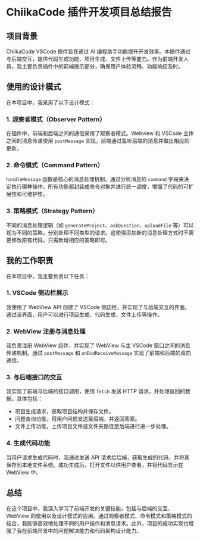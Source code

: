 # ChiikaCode 插件开发项目总结报告

## 项目背景
ChiikaCode VSCode 插件旨在通过 AI 编程助手功能提升开发效率。本插件通过与后端交互，提供代码生成功能、项目生成、文件上传等能力。作为前端开发人员，我主要负责插件中的前端展示部分，确保用户体验流畅、功能响应及时。

## 使用的设计模式
在本项目中，我采用了以下设计模式：

### 1. **观察者模式（Observer Pattern）**
在插件中，前端和后端之间的通信采用了观察者模式。Webview 和 VSCode 主体之间的消息传递使用 `postMessage` 实现，前端通过监听后端的消息并做出相应的更新。

### 2. **命令模式（Command Pattern）**
`handleMessage` 函数是核心的消息处理机制。通过分析消息的 `command` 字段来决定执行哪种操作，所有功能都封装成命令对象并进行统一调度，增强了代码的可扩展性和可维护性。

### 3. **策略模式（Strategy Pattern）**
不同的消息处理逻辑（如 `generateProject`、`askQuestion`、`uploadFile` 等）可以视为不同的策略，分别处理不同类型的请求。这使得添加新的消息处理方式时不需要修改原有代码，只需新增相应的策略即可。

## 我的工作职责

在本项目中，我主要负责以下任务：

### 1. **VSCode 侧边栏展示**
我使用了 WebView API 创建了 VSCode 侧边栏，并实现了与后端交互的界面。通过该界面，用户可以进行项目生成、代码生成、文件上传等操作。

### 2. **WebView 注册与消息处理**
我负责注册 WebView 组件，并实现了 WebView 与主 VSCode 窗口之间的消息传递机制。通过 `postMessage` 和 `onDidReceiveMessage` 实现了前端和后端的双向通信。

### 3. **与后端接口的交互**
我实现了前端与后端的接口调用，使用 `fetch` 发送 HTTP 请求，并处理返回的数据。具体包括：
- 项目生成请求，获取项目结构并保存文件。
- 问题查询功能，将用户问题发送至后端，并返回答案。
- 文件上传功能，上传项目文件或文件夹路径至后端进行进一步处理。

### 4. **生成代码功能**
当用户请求生成代码时，我通过发送 API 请求给后端，获取生成的代码，并将其保存到本地文件系统。成功生成后，打开文件以供用户查看，并将代码显示在 WebView 中。

## 总结
在这个项目中，我深入学习了前端开发的关键技能，包括与后端的交互、WebView 的使用以及设计模式的应用。通过观察者模式、命令模式和策略模式的结合，我能够高效地处理不同的用户操作和消息请求。此外，项目的成功实现也增强了我在前端开发中的问题解决能力和代码架构设计能力。
